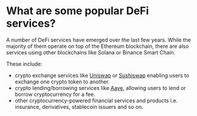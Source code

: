# What are some popular DeFi services?

A number of DeFi services have emerged over the last few years. While the majority of them operate on top of the Ethereum blockchain, there are also services using other blockchains like Solana or Binance Smart Chain.

These include:

- crypto exchange services like [Uniswap](https://app.uniswap.org) or [Sushiswap](https://app.sushi.com/swap) enabling users to exchange one crypto token to another.
- crypto lending/borrowing services like [Aave](https://aave.com/), allowing users to lend or borrow cryptocurrency for a fee.
- other cryptocurrency-powered financial services and products i.e. insurance, derivatives, stablecoin issuers and so on.

